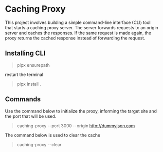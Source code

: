 # Caching Proxy

This project involves building a simple command-line interface (CLI) tool that starts a caching proxy server. The server forwards requests to an origin server and caches the responses. If the same request is made again, the proxy returns the cached response instead of forwarding the request.

## Installing CLI

> pipx ensurepath

restart the terminal

> pipx install .

## Commands

Use the command below to initialize the proxy, informing the target site and the port that will be used.

> caching-proxy --port 3000 --origin http://dummyjson.com

The command below is used to clear the cache

> caching-proxy --clear
